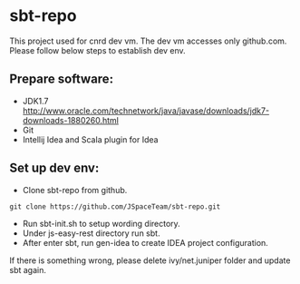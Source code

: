 sbt-repo
========
This project used for cnrd dev vm. The dev vm accesses only github.com.
Please follow below steps to establish dev env.

Prepare software:
--------
 - JDK1.7 http://www.oracle.com/technetwork/java/javase/downloads/jdk7-downloads-1880260.html
 - Git
 - Intellij Idea and Scala plugin for Idea

Set up dev env:
--------
 - Clone sbt-repo from github.
```
git clone https://github.com/JSpaceTeam/sbt-repo.git
```
 - Run sbt-init.sh to setup wording directory.
 - Under js-easy-rest directory run sbt.
 - After enter sbt, run gen-idea to create IDEA project configuration.

 If there is something wrong, please delete ivy/net.juniper folder and update sbt again.
